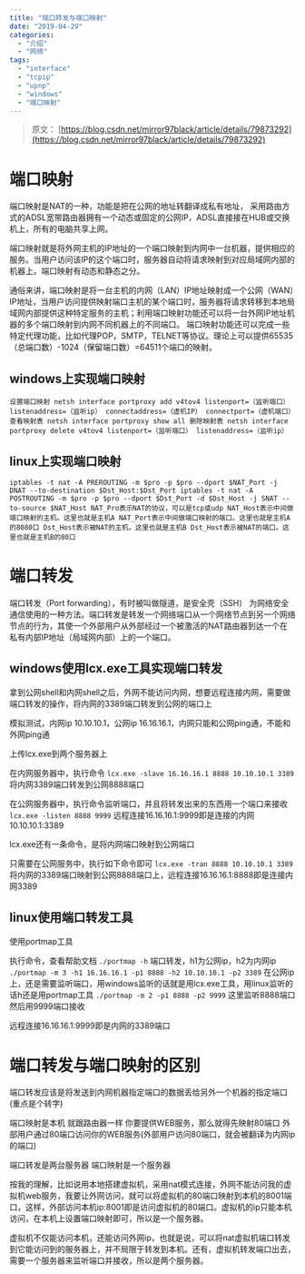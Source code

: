 ```yaml
---
title: "端口转发与端口映射"
date: "2019-04-29"
categories: 
  - "介绍"
  - "网络"
tags: 
  - "interface"
  - "tcpip"
  - "upnp"
  - "windows"
  - "端口映射"
---
```


> 原文： [https://blog.csdn.net/mirror97black/article/details/79873292](https://blog.csdn.net/mirror97black/article/details/79873292)

# 端口映射

端口映射是NAT的一种，功能是把在公网的地址转翻译成私有地址， 采用路由方式的ADSL宽带路由器拥有一个动态或固定的公网IP，ADSL直接接在HUB或交换机上，所有的电脑共享上网。

端口映射就是将外网主机的IP地址的一个端口映射到内网中一台机器，提供相应的服务。当用户访问该IP的这个端口时，服务器自动将请求映射到对应局域网内部的机器上。端口映射有动态和静态之分。

通俗来讲，端口映射是将一台主机的内网（LAN）IP地址映射成一个公网（WAN）IP地址，当用户访问提供映射端口主机的某个端口时，服务器将请求转移到本地局域网内部提供这种特定服务的主机；利用端口映射功能还可以将一台外网IP地址机器的多个端口映射到内网不同机器上的不同端口。 端口映射功能还可以完成一些特定代理功能，比如代理POP，SMTP，TELNET等协议。理论上可以提供65535（总端口数）-1024（保留端口数）=64511个端口的映射。

## windows上实现端口映射

`设置端口映射 netsh interface portproxy add v4tov4 listenport=（监听端口） listenaddress=（监听ip） connectaddress=（虚机IP） connectport=（虚机端口） 查看映射表 netsh interface portproxy show all 删除映射表 netsh interface portproxy delete v4tov4 listenport=（监听端口） listenaddress=（监听ip）`

## linux上实现端口映射

`iptables -t nat -A PREROUTING -m $pro -p $pro --dport $NAT_Port -j DNAT --to-destination $Dst_Host:$Dst_Port iptables -t nat -A POSTROUTING -m $pro -p $pro --dport $Dst_Port -d $Dst_Host -j SNAT --to-source $NAT_Host NAT_Pro表示NAT的协议，可以是tcp或udp NAT_Host表示中间做端口映射的主机。这里也就是主机A NAT_Port表示中间做端口映射的端口。这里也就是主机A的8080口 Dst_Host表示被NAT的主机。这里也就是主机B Dst_Host表示被NAT的端口。这里也就是主机B的80口`

# 端口转发

端口转发（Port forwarding），有时被叫做隧道，是安全壳（SSH） 为网络安全通信使用的一种方法。端口转发是转发一个网络端口从一个网络节点到另一个网络节点的行为，其使一个外部用户从外部经过一个被激活的NAT路由器到达一个在私有内部IP地址（局域网内部）上的一个端口。

## windows使用lcx.exe工具实现端口转发

拿到公网shell和内网shell之后，外网不能访问内网，想要远程连接内网，需要做端口转发的操作，将内网的3389端口转发到公网的端口上

模拟测试，内网ip 10.10.10.1，公网ip 16.16.16.1，内网只能和公网ping通，不能和外网ping通

上传lcx.exe到两个服务器上

在内网服务器中，执行命令 `lcx.exe -slave 16.16.16.1 8888 10.10.10.1 3389` 将内网3389端口转发到公网8888端口

在公网服务器中，执行命令监听端口，并且将转发出来的东西用一个端口来接收 `lcx.exe -listen 8888 9999` 远程连接16.16.16.1:9999即是连接的内网10.10.10.1:3389

lcx.exe还有一条命令，是将内网端口映射到公网端口

只需要在公网服务中，执行如下命令即可 `lcx.exe -tran 8888 10.10.10.1 3389` 将内网的3389端口映射到公网8888端口上，远程连接16.16.16.1:8888即是连接内网3389

## linux使用端口转发工具

使用portmap工具

执行命令，查看帮助文档 `./portmap -h` 端口转发，h1为公网ip，h2为内网ip `./portmap -m 3 -h1 16.16.16.1 -p1 8888 -h2 10.10.10.1 -p2 3389` 在公网ip上，还是需要监听端口，用windows监听的话就是用lcx.exe工具，用linux监听的话h还是用portmap工具 `./portmap -m 2 -p1 8888 -p2 9999` 这里监听8888端口然后用9999端口接收

远程连接16.16.16.1:9999即是内网的3389端口

# 端口转发与端口映射的区别

端口转发应该是将发送到内网机器指定端口的数据丢给另外一个机器的指定端口(重点是个转字)

端口映射是本机 就跟路由器一样 你要提供WEB服务，那么就得先映射80端口 外部用户通过80端口访问你的WEB服务(外部用户访问80端口，就会被翻译为内网ip的端口)

端口转发是两台服务器 端口映射是一个服务器

按我的理解，比如说用本地搭建虚拟机，采用nat模式连接，外网不能访问我的虚拟机web服务，我要让外网访问，就可以将虚拟机的80端口映射到本机的8001端口，这样，外部访问本机ip:8001即是访问虚拟机的80端口。虚拟机的ip只能本机访问，在本机上设置端口映射即可，所以是一个服务器。

虚拟机不仅能访问本机，还能访问外网ip，也就是说，可以将nat虚拟机端口转发到它能访问到的服务器上，并不局限于转发到本机。还有，虚拟机转发端口出去，需要一个服务器来监听端口并接收，所以是两个服务器。
